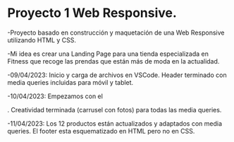 # Proyecto 1 Web Responsive.


-Proyecto basado en construcción y maquetación de una Web Responsive utilizando HTML y CSS.

-Mi idea es crear una Landing Page para una tienda especializada en Fitness que recoge las prendas que están más
de moda en la actualidad.

-09/04/2023: Inicio y carga de archivos en VSCode. Header terminado con media queries incluidas para móvil y tablet.

-10/04/2023: Empezamos con el <main>. Creatividad terminada (carrusel con fotos) para todas las media queries.

-11/04/2023: Los 12 productos están actualizados y adaptados con media queries. El footer esta esquematizado en HTML pero no en CSS.
